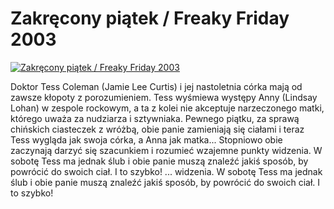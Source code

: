 Zakręcony piątek / Freaky Friday 2003 
=============
[![Zakręcony piątek / Freaky Friday 2003 ](http://vidos.pl/images/player.gif)](http://vidos.pl/zakrecony-piatek-freaky-friday-2003)

 Doktor Tess Coleman (Jamie Lee Curtis) i jej nastoletnia córka mają od zawsze kłopoty z porozumieniem. Tess wyśmiewa występy Anny (Lindsay Lohan) w zespole rockowym, a ta z kolei nie akceptuje narzeczonego matki, którego uważa za nudziarza i sztywniaka. Pewnego piątku, za sprawą chińskich ciasteczek z wróżbą, obie panie zamieniają się ciałami i teraz Tess wygląda jak swoja córka, a Anna jak matka... Stopniowo obie zaczynają darzyć się szacunkiem i rozumieć wzajemne punkty widzenia. W sobotę Tess ma jednak ślub i obie panie muszą znaleźć jakiś sposób, by powrócić do swoich ciał. I to szybko!  ... widzenia. W sobotę Tess ma jednak ślub i obie panie muszą znaleźć jakiś sposób, by powrócić do swoich ciał. I to szybko!
